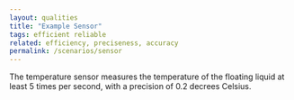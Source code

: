 ```yaml
---
layout: qualities
title: "Example Sensor"
tags: efficient reliable
related: efficiency, preciseness, accuracy
permalink: /scenarios/sensor
---
```


<div class="arc42-help" markdown="1">
The temperature sensor measures the temperature of the floating liquid at least 5 times per second, with a precision of 0.2 decrees Celsius.
</div><br>



